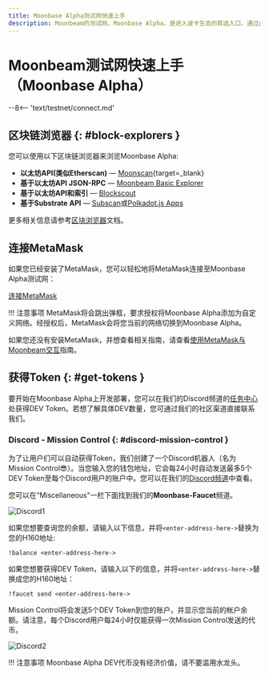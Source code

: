 ```yaml
---
title: Moonbase Alpha测试网快速上手
description: Moonbeam的测试网，Moonbase Alpha，是进入波卡生态的首选入口。通过此教程了解如何连接至Moonbase Alpha。
---
```


# Moonbeam测试网快速上手（Moonbase Alpha）

--8<-- 'text/testnet/connect.md'

## 区块链浏览器 {: #block-explorers }

您可以使用以下区块链浏览器来浏览Moonbase Alpha:

 - **以太坊API(类似Etherscan)** — [Moonscan](https://moonbase.moonscan.io/){target=_blank}
 - **基于以太坊API JSON-RPC** — [Moonbeam Basic Explorer](https://moonbeam-explorer.netlify.app/?network=MoonbaseAlpha)
 - **基于以太坊API和索引** — [Blockscout](https://moonbase-blockscout.testnet.moonbeam.network/)
 - **基于Substrate API** — [Subscan](https://moonbase.subscan.io/)或[Polkadot.js Apps](https://polkadot.js.org/apps/?rpc=wss%3A%2F%2Fwss.api.moonbase.moonbeam.network#/explorer)

 更多相关信息请参考[区块浏览器](builders/get-started/explorers/)文档。

## 连接MetaMask

如果您已经安装了MetaMask，您可以轻松地将MetaMask连接至Moonbase Alpha测试网：

<div class="button-wrapper">
    <a href="#" class="md-button connectMetaMask" value="moonbase">连接MetaMask</a>
</div>

!!! 注意事项
    MetaMask将会跳出弹框，要求授权将Moonbase Alpha添加为自定义网络。经授权后，MetaMask会将您当前的网络切换到Moonbase Alpha。

如果您还没有安装MetaMask，并想查看相关指南，请查看[使用MetaMask与Moonbeam交互](/tokens/connect/metamask/)指南。

## 获得Token {: #get-tokens }

要开始在Moonbase Alpha上开发部署，您可以在我们的Discord频道的[任务中心](https://discord.gg/PfpUATX)处获得DEV Token。若想了解具体DEV数量，您可通过我们的社区渠道直接联系我们。

### Discord - Mission Control {: #discord-mission-control } 

为了让用户们可以自动获得Token，我们创建了一个Discord机器人（名为Mission Control:sunglasses:）。当您输入您的钱包地址，它会每24小时自动发送最多5个DEV Token至每个Discord用户的账户中。您可以在我们的[Discord频道](https://discord.gg/PfpUATX)中查看。

您可以在“Miscellaneous"一栏下面找到我们的**Moonbase-Faucet**频道。

![Discord1](/images/builders/get-started/networks/moonbase/discord-1.png)

如果您想要查询您的余额，请输入以下信息，并将`<enter-address-here->`替换为您的H160地址:

```
!balance <enter-address-here->
```

如果您想要获得DEV Token，请输入以下的信息，并将`<enter-address-here->`替换成您的H160地址：

```
!faucet send <enter-address-here->
```

Mission Control将会发送5个DEV Token到您的账户，并显示您当前的帐户余额。请注意，每个Discord用户每24小时仅能获得一次Mission Control发送的代币。

![Discord2](/images/builders/get-started/networks/moonbase/discord-2.png)

!!! 注意事项
    Moonbase Alpha DEV代币没有经济价值，请不要滥用水龙头。

